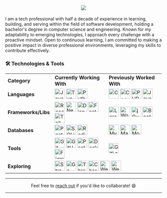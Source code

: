 <h1 align="center">
  <img src="https://readme-typing-svg.herokuapp.com?font=Anek+Bangla&weight=600&size=32&pause=1000&center=true&vCenter=true&width=550&lines=Hi+there!+👋;Forhad+Khan+here!;I+am+a+full-stack+developer+👨‍💻;সালাম+👋;ফরহাদ+খান+বলছি!;আমি+একজন+ফুল-স্ট্যাক+ডেভেলপার+👨‍💻">
</h1>

I am a tech professional with half a decade of experience in learning, building, and serving within 
the field of software development, holding a bachelor's degree in computer science and engineering. 
Known for my adaptability to emerging technologies, I approach every challenge with a proactive 
mindset. Open to continuous learning, I am committed to making a positive impact in diverse 
professional environments, leveraging my skills to contribute effectively. 


### 🛠️ Technologies & Tools
<table align="center">
  <tr>
    <td><b>Category</b></td>
    <td><b>Currently Working With</b></td>
    <td><b>Previously Worked With</b></td>
  </tr>
  <tr>
    <td><b>Languages</b></td>
    <td>
      <img height="32" width="32" title="JavaScript" src="https://cdn.simpleicons.org/javascript/black/white" style="cursor: none;" /> 
      <img height="32" width="32" title="TypeScript" src="https://cdn.simpleicons.org/typescript/black/white" /> 
      <img height="32" width="32" title="Python" src="https://cdn.simpleicons.org/python/black/white" />
    </td>
    <td>
      <img height="32" width="32" title="C" src="https://cdn.simpleicons.org/c/black/white" /> 
      <img height="32" width="32" title="C++" src="https://cdn.simpleicons.org/cplusplus/black/white" /> 
      <img height="32" width="32" title="PHP" src="https://cdn.simpleicons.org/php/black/white" /> 
      <img height="32" width="32" title="Java" src="https://cdn.statically.io/img/s6.imgcdn.dev/YDX3Xe.png" />
    </td>
  </tr>
  <tr>
    <td><b>Frameworks/Libs</b></td>
    <td>
      <img height="32" width="32" title="React" src="https://cdn.simpleicons.org/react/black/white" /> 
      <img height="32" width="32" title="Next.js" src="https://cdn.simpleicons.org/nextdotjs/black/white" /> 
      <img height="32" width="32" title="Django" src="https://cdn.simpleicons.org/django/black/white" /> 
      <img height="32" width="32" title="FastAPI" src="https://cdn.simpleicons.org/fastapi/black/white" /> 
      <img height="32" width="32" title="TailwindCSS" src="https://cdn.simpleicons.org/tailwindcss/black/white" />
    </td>
    <td>
      <img height="32" width="32" title="Laravel" src="https://cdn.simpleicons.org/laravel/black/white" /> 
      <img height="32" width="32" title="WordPress" src="https://cdn.simpleicons.org/wordpress/black/white" /> 
      <img height="32" width="32" title="jQuery" src="https://cdn.simpleicons.org/jquery/black/white" /> 
      <img height="32" width="32" title="Bootstrap" src="https://cdn.simpleicons.org/bootstrap/black/white" />
    </td>
  </tr>
  <tr>
    <td><b>Databases</b></td>
    <td><img height="32" width="32" title="PostgreSQL" src="https://cdn.simpleicons.org/postgresql/black/white" /> 
      <img height="32" width="32" title="SQLite" src="https://cdn.simpleicons.org/sqlite/black/white" /> 
      <img height="32" width="32" title="Redis" src="https://cdn.simpleicons.org/redis/black/white" />
    </td>
    <td>
      <img height="32" width="32" title="MySQL" src="https://cdn.simpleicons.org/mysql/black/white" /> 
      <img height="32" width="32" title="MariaDB" src="https://cdn.simpleicons.org/mariadb/black/white" /> 
      <img height="32" width="32" title="MongoDB" src="https://cdn.simpleicons.org/mongodb/black/white" />
    </td>
  </tr>
  <tr>
    <td><b>Tools</b></td>
    <td><img height="32" width="32" title="Git" src="https://cdn.simpleicons.org/git/black/white" /> 
      <img height="32" width="32" title="GitHub" src="https://cdn.simpleicons.org/github/black/white" /> 
      <img height="32" width="32" title="Postman" src="https://cdn.simpleicons.org/postman/black/white" /> 
      <img height="32" width="32" title="Docker" src="https://cdn.simpleicons.org/docker/black/white" /> 
      <img height="32" width="32" title="Figma" src="https://cdn.simpleicons.org/figma/black/white" />
    </td>
    <td>
      <img height="32" width="32" title="GitLab" src="https://cdn.simpleicons.org/gitlab/black/white" />
    </td>
  </tr>
  <tr>
    <td><b>Exploring</b></td>
    <td colspan="2">
      <img height="32" width="32" title="Strapi" src="https://cdn.simpleicons.org/strapi/black/white" /> 
      <img height="32" width="32" title="Go" src="https://cdn.simpleicons.org/go/black/white" /> 
      <img height="32" width="32" title="Three.js" src="https://cdn.simpleicons.org/threedotjs/black/white" /> 
      <img height="32" width="32" title="Chart.js" src="https://cdn.simpleicons.org/chartdotjs/black/white" /> 
      <img height="32" width="32" title="WebGL" src="https://cdn.simpleicons.org/webgl/black/white" /> 
      <img height="32" width="32" title="WebRTC" src="https://cdn.simpleicons.org/webrtc/black/white" />
    </td>
  </tr>
</table>

---

<p align="center">Feel free to <a href="https://dm.new/khan" target="_blank">reach out</a> if you'd like to collaborate! 😄</p>  

---
<!--
<p align="center">
  <img src ="https://github-readme-streak-stats.herokuapp.com?user=forhadakhan&theme=darcula&hide_border=true&background=FFFFFF00">
</p>  
-->
